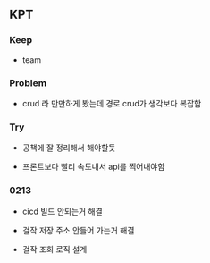## KPT

### Keep

- team

### Problem

- crud 라 만만하게 봤는데 경로 crud가 생각보다 복잡함

### Try

- 공책에 잘 정리해서 해야할듯

- 프론트보다 빨리 속도내서 api를 찍어내야함

### 0213

- cicd 빌드 안되는거 해결

- 걸작 저장 주소 안들어 가는거 해결

- 걸작 조회 로직 설계
